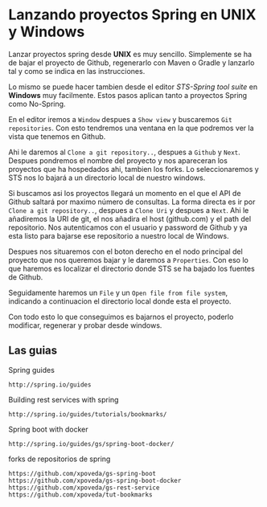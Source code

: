 
Lanzando proyectos Spring en UNIX y Windows
===========================================
Lanzar proyectos spring desde **UNIX** es muy sencillo.
Simplemente se ha de bajar el proyecto de Github, regenerarlo con Maven o Gradle y lanzarlo tal y como se indica en las instrucciones.

Lo mismo se puede hacer tambien desde el editor *STS-Spring tool suite* en **Windows** muy facilmente.
Estos pasos aplican tanto a proyectos Spring como No-Spring.

En el editor iremos a `Window` despues a `Show view` y buscaremos `Git repositories`.
Con esto tendremos una ventana en la que podremos ver la vista que tenemos en Github. 

Ahi le daremos al `Clone a git repository..`, despues a `Github` y `Next`.
Despues pondremos el nombre del proyecto y nos apareceran los proyectos que ha hospedados ahi, tambien los forks.
Lo seleccionaremos y STS nos lo bajará a un directorio local de nuestro windows.

Si buscamos asi los proyectos llegará un momento en el que el API de Github saltará por maximo número de consultas.
La forma directa es ir por `Clone a git repository..`, despues a `Clone Uri` y despues a `Next`.
Ahi le añadiremos la URI de git, el nos añadira el host (github.com) y el path del repositorio.
Nos autenticamos con el usuario y password de Github y ya esta listo para bajarse ese repositorio a nuestro local de Windows.

Despues nos situaremos con el boton derecho en el nodo principal del proyecto que nos queremos bajar y le daremos a `Properties`.
Con eso lo que haremos es localizar el directorio donde STS se ha bajado los fuentes de Github.

Seguidamente haremos un `File` y un `Open file from file system`, indicando a continuacion el directorio local donde esta el proyecto.

Con todo esto lo que conseguimos es bajarnos el proyecto, poderlo modificar, regenerar y probar desde windows.

Las guias
---------

Spring guides
```
http://spring.io/guides
```

Building rest services with spring
```
http://spring.io/guides/tutorials/bookmarks/
```

Spring boot with docker
```
http://spring.io/guides/gs/spring-boot-docker/
```

forks de repositorios de spring
```
https://github.com/xpoveda/gs-spring-boot
https://github.com/xpoveda/gs-spring-boot-docker
https://github.com/xpoveda/gs-rest-service
https://github.com/xpoveda/tut-bookmarks
```




